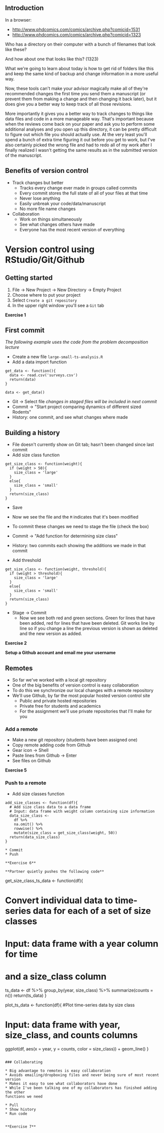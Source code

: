 ## Introduction

In a browser:

* http://www.phdcomics.com/comics/archive.php?comicid=1531
* http://www.phdcomics.com/comics/archive.php?comicid=1323

Who has a directory on their computer with a bunch of filenames that look like
these?

And how about one that looks like this? (1323)

What we're going to learn about today is how to get rid of folders like this and
keep the same kind of backup and change information in a more useful way.

Now, these tools can't make your advisor magically make all of they're
recommended changes the first time you send them a manuscript (or prevent them
from making a change and then changing it back later), but it does give you a
better way to keep track of all those revisions.

More importantly it gives you a better way to track changes to things like data
files and code in a more manageable way. That's important because when the
reviews come back on your paper and ask you to perform some additional analyses
and you open up this directory, it can be pretty difficult to figure out which
file you should actually use. At the very least you'll spend a bunch of extra
time figuring it out before you get to work, but I've also certainly picked the
wrong file and had to redo all of my work after I finally realized I wasn't
getting the same results as in the submitted version of the manuscript.

## Benefits of version control

* Track changes but better
    * Tracks every change ever made in groups called commits
	* Every commit stores the full state of all of your files at that time
    * Never lose anything
	* Easily unbreak your code/data/manuscript
	* No more file name changes
* Collaboration
    * Work on things simultaneously
	* See what changes others have made
	* Everyone has the most recent version of everything

# Version control using RStudio/Git/Github

## Getting started

1. File -> New Project -> New Directory -> Empty Project
2. Choose where to put your project
3. Select `Create a git repository`
4. In the upper right window you'll see a `Git` tab

**Exercise 1**

## First commit

*The following example uses the code from the problem decomposition lecture*

* Create a new file `large-small-ts-analysis.R`
* Add a data import function

```
get_data <- function(){
  data <- read.csv('surveys.csv')
  return(data)
}

data <- get_data()
```

* Git -> Select file *changes in staged files will be included in next commit*
* Commit -> "Start project comparing dynamics of different sized Rodents"
* History: one commit, and see what changes where made

## Building a history

* File doesn't currently show on Git tab; hasn't been changed since last commit
* Add size class function

```
get_size_class <- function(weight){
  if (weight > 50){
    size_class = 'large'
  }
  else{
    size_class = 'small'
  }
  return(size_class)
}
```

* Save
* Now we see the file and the `M` indicates that it's been modified
* To commit these changes we need to stage the file (check the box)
* Commit -> "Add function for determining size class"
* History: two commits each showing the additions we made in that commit

* Add threshold

```
get_size_class <- function(weight, threshold){
  if (weight > threshold){
    size_class = 'large'
  }
  else{
    size_class = 'small'
  }
  return(size_class)
}
```

* Stage -> Commit
    * Now we see both red and green sections. Green for lines that have been
      added, red for lines that have been deleted. Git works line by line so if
      you change a line the previous version is shown as deleted and the new
      version as added.


**Exercise 2**

**Setup a Github account and email me your username**

## Remotes

* So far we've worked with a local git repository
* One of the big benefits of version control is easy collaboration
* To do this we synchronize our local changes with a remote repository
* We'll use Github, by far the most popular hosted version control site
    * Public and private hosted repositories
    * Private free for students and academics
	* For the assignment we'll use private repositories that I'll make for you

### Add a remote

* Make a new git repository (students have been assigned one)
* Copy remote adding code from Github
* Gear icon -> Shell
* Paste lines from Github -> Enter
* See files on Github

**Exercise 5**

### Push to a remote

* Add size classes function

```
add_size_classes <- function(df){
  # Add size class data to a data frame
  # Input: data frame with weight column containing size information
  data_size_class <-
    df %>% 
    na.omit() %>% 
    rowwise() %>% 
    mutate(size_class = get_size_class(weight, 50))
  return(data_size_class)
}

* Commit
* Push

**Exercise 6**

**Partner quietly pushes the following code**

```
get_size_class_ts_data <- function(df){
  # Convert individual data to time-series data for each of a set of size classes
  # Input: data frame with a year column for time
  #        and a size_class column
  ts_data <-
    df %>% 
    group_by(year, size_class) %>% 
    summarize(counts = n())
  return(ts_data)
}

plot_ts_data <- function(df){
  #Plot time-series data by size class
  # Input: data frame with year, size_class, and counts columns
  ggplot(df, aes(x = year, y = counts, color = size_class)) +
    geom_line()
}
```

### Collaborating

* Big advantage to remotes is easy collaboration
* Avoids emailing/dropboxing files and never being sure of most recent version
* Makes it easy to see what collaborators have done
* While I've been talking one of my collaborators has finished adding the other
functions we need

* Pull
* Show history
* Run code


**Exercise 7**
